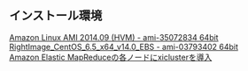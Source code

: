 ## インストール環境

[Amazon Linux AMI 2014.09 (HVM) - ami-35072834  64bit](INSTALL_aws.md)   
[RightImage_CentOS_6.5_x64_v14.0_EBS - ami-03793402 64bit](INSTALL_centos.md)   
[Amazon Elastic MapReduceの各ノードにxiclusterを導入](INSTALL_emr.md)   

